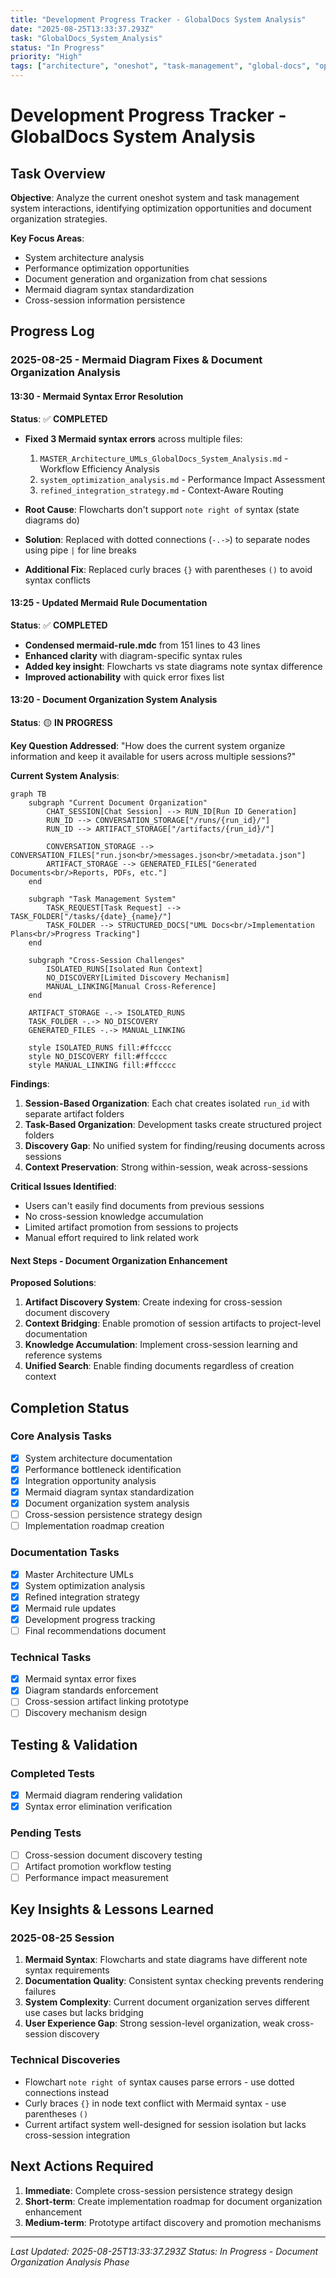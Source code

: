 ```yaml
---
title: "Development Progress Tracker - GlobalDocs System Analysis"
date: "2025-08-25T13:33:37.293Z"
task: "GlobalDocs_System_Analysis"
status: "In Progress"
priority: "High"
tags: ["architecture", "oneshot", "task-management", "global-docs", "optimization", "mermaid-fixes"]
---
```


# Development Progress Tracker - GlobalDocs System Analysis

## Task Overview

**Objective**: Analyze the current oneshot system and task management system interactions, identifying optimization opportunities and document organization strategies.

**Key Focus Areas**:
- System architecture analysis
- Performance optimization opportunities  
- Document generation and organization from chat sessions
- Mermaid diagram syntax standardization
- Cross-session information persistence

## Progress Log

### 2025-08-25 - Mermaid Diagram Fixes & Document Organization Analysis

#### 13:30 - Mermaid Syntax Error Resolution
**Status**: ✅ **COMPLETED**

- **Fixed 3 Mermaid syntax errors** across multiple files:
  1. `MASTER_Architecture_UMLs_GlobalDocs_System_Analysis.md` - Workflow Efficiency Analysis
  2. `system_optimization_analysis.md` - Performance Impact Assessment  
  3. `refined_integration_strategy.md` - Context-Aware Routing

- **Root Cause**: Flowcharts don't support `note right of` syntax (state diagrams do)
- **Solution**: Replaced with dotted connections (`-.->`) to separate nodes using pipe `|` for line breaks
- **Additional Fix**: Replaced curly braces `{}` with parentheses `()` to avoid syntax conflicts

#### 13:25 - Updated Mermaid Rule Documentation
**Status**: ✅ **COMPLETED**

- **Condensed mermaid-rule.mdc** from 151 lines to 43 lines
- **Enhanced clarity** with diagram-specific syntax rules
- **Added key insight**: Flowcharts vs state diagrams note syntax difference
- **Improved actionability** with quick error fixes list

#### 13:20 - Document Organization System Analysis
**Status**: 🟡 **IN PROGRESS**

**Key Question Addressed**: "How does the current system organize information and keep it available for users across multiple sessions?"

**Current System Analysis**:

```mermaid
graph TB
    subgraph "Current Document Organization"
        CHAT_SESSION[Chat Session] --> RUN_ID[Run ID Generation]
        RUN_ID --> CONVERSATION_STORAGE["/runs/{run_id}/"]
        RUN_ID --> ARTIFACT_STORAGE["/artifacts/{run_id}/"]
        
        CONVERSATION_STORAGE --> CONVERSATION_FILES["run.json<br/>messages.json<br/>metadata.json"]
        ARTIFACT_STORAGE --> GENERATED_FILES["Generated Documents<br/>Reports, PDFs, etc."]
    end
    
    subgraph "Task Management System"
        TASK_REQUEST[Task Request] --> TASK_FOLDER["/tasks/{date}_{name}/"]
        TASK_FOLDER --> STRUCTURED_DOCS["UML Docs<br/>Implementation Plans<br/>Progress Tracking"]
    end
    
    subgraph "Cross-Session Challenges"
        ISOLATED_RUNS[Isolated Run Context]
        NO_DISCOVERY[Limited Discovery Mechanism]
        MANUAL_LINKING[Manual Cross-Reference]
    end
    
    ARTIFACT_STORAGE -.-> ISOLATED_RUNS
    TASK_FOLDER -.-> NO_DISCOVERY
    GENERATED_FILES -.-> MANUAL_LINKING
    
    style ISOLATED_RUNS fill:#ffcccc
    style NO_DISCOVERY fill:#ffcccc
    style MANUAL_LINKING fill:#ffcccc
```

**Findings**:

1. **Session-Based Organization**: Each chat creates isolated `run_id` with separate artifact folders
2. **Task-Based Organization**: Development tasks create structured project folders
3. **Discovery Gap**: No unified system for finding/reusing documents across sessions
4. **Context Preservation**: Strong within-session, weak across-sessions

**Critical Issues Identified**:
- Users can't easily find documents from previous sessions
- No cross-session knowledge accumulation
- Limited artifact promotion from sessions to projects
- Manual effort required to link related work

#### Next Steps - Document Organization Enhancement

**Proposed Solutions**:

1. **Artifact Discovery System**: Create indexing for cross-session document discovery
2. **Context Bridging**: Enable promotion of session artifacts to project-level documentation
3. **Knowledge Accumulation**: Implement cross-session learning and reference systems
4. **Unified Search**: Enable finding documents regardless of creation context

## Completion Status

### Core Analysis Tasks
- [x] System architecture documentation
- [x] Performance bottleneck identification
- [x] Integration opportunity analysis
- [x] Mermaid diagram syntax standardization
- [x] Document organization system analysis
- [ ] Cross-session persistence strategy design
- [ ] Implementation roadmap creation

### Documentation Tasks  
- [x] Master Architecture UMLs
- [x] System optimization analysis
- [x] Refined integration strategy
- [x] Mermaid rule updates
- [x] Development progress tracking
- [ ] Final recommendations document

### Technical Tasks
- [x] Mermaid syntax error fixes
- [x] Diagram standards enforcement
- [ ] Cross-session artifact linking prototype
- [ ] Discovery mechanism design

## Testing & Validation

### Completed Tests
- [x] Mermaid diagram rendering validation
- [x] Syntax error elimination verification

### Pending Tests
- [ ] Cross-session document discovery testing
- [ ] Artifact promotion workflow testing
- [ ] Performance impact measurement

## Key Insights & Lessons Learned

### 2025-08-25 Session
1. **Mermaid Syntax**: Flowcharts and state diagrams have different note syntax requirements
2. **Documentation Quality**: Consistent syntax checking prevents rendering failures
3. **System Complexity**: Current document organization serves different use cases but lacks bridging
4. **User Experience Gap**: Strong session-level organization, weak cross-session discovery

### Technical Discoveries
- Flowchart `note right of` syntax causes parse errors - use dotted connections instead
- Curly braces `{}` in node text conflict with Mermaid syntax - use parentheses `()`
- Current artifact system well-designed for session isolation but lacks cross-session integration

## Next Actions Required

1. **Immediate**: Complete cross-session persistence strategy design
2. **Short-term**: Create implementation roadmap for document organization enhancement
3. **Medium-term**: Prototype artifact discovery and promotion mechanisms

---

*Last Updated: 2025-08-25T13:33:37.293Z*
*Status: In Progress - Document Organization Analysis Phase*
